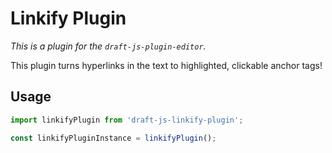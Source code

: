 # Linkify Plugin

*This is a plugin for the `draft-js-plugin-editor`.*

This plugin turns hyperlinks in the text to highlighted, clickable anchor tags!

## Usage

```js
import linkifyPlugin from 'draft-js-linkify-plugin';

const linkifyPluginInstance = linkifyPlugin();
```
